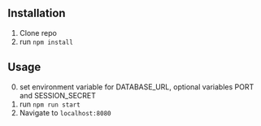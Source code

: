 ## Installation

1. Clone repo
2. run `npm install`

## Usage

0. set environment variable for DATABASE_URL, optional variables PORT and SESSION_SECRET
1. run `npm run start`
2. Navigate to `localhost:8080`
